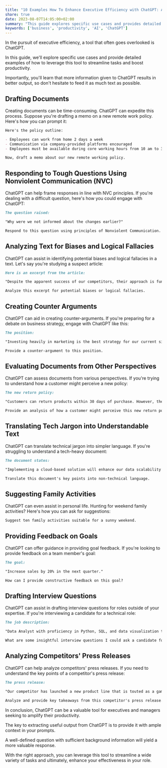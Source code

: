 ```yaml
---
title: "10 Examples How To Enhance Executive Efficiency with ChatGPT: A Non-Tech Savvy's Guide"
share: true 
date: 2023-08-07T14:05:00+02:00
summary: "This guide explores specific use cases and provides detailed examples of how executives can leverage ChatGPT to streamline tasks, boost productivity, and enhance effectiveness in their role."
keywords: ['business', 'productivity', 'AI', 'ChatGPT']
---
```


In the pursuit of executive efficiency, a tool that often goes overlooked is ChatGPT. 

In this guide, we'll explore specific use cases and provide detailed examples of how to leverage this tool to streamline tasks and boost productivity. 

Importantly, you'll learn that more information given to ChatGPT results in better output, so don't hesitate to feed it as much text as possible.

## Drafting Documents

Creating documents can be time-consuming. ChatGPT can expedite this process. Suppose you're drafting a memo on a new remote work policy. Here's how you can prompt it:

```markdown
Here's the policy outline:

- Employees can work from home 2 days a week
- Communication via company-provided platforms encouraged
- Employees must be available during core working hours from 10 am to 3 pm

Now, draft a memo about our new remote working policy.
```

## Responding to Tough Questions Using Nonviolent Communication (NVC)

ChatGPT can help frame responses in line with NVC principles. If you're dealing with a difficult question, here's how you could engage with ChatGPT:

```markdown
The question raised:

"Why were we not informed about the changes earlier?"

Respond to this question using principles of Nonviolent Communication.
```

## Analyzing Text for Biases and Logical Fallacies

ChatGPT can assist in identifying potential biases and logical fallacies in a text. Let's say you're studying a suspect article:

```markdown
Here is an excerpt from the article:

"Despite the apparent success of our competitors, their approach is fundamentally flawed. They focus too much on short-term gains without considering long-term sustainability..."

Analyze this excerpt for potential biases or logical fallacies.
```

## Creating Counter Arguments

ChatGPT can aid in creating counter-arguments. If you're preparing for a debate on business strategy, engage with ChatGPT like this:

```markdown
The position:

"Investing heavily in marketing is the best strategy for our current situation."

Provide a counter-argument to this position.
```

## Evaluating Documents from Other Perspectives

ChatGPT can assess documents from various perspectives. If you're trying to understand how a customer might perceive a new policy:

```markdown
The new return policy:

"Customers can return products within 30 days of purchase. However, the product must be unused and in its original packaging."

Provide an analysis of how a customer might perceive this new return policy.
```

## Translating Tech Jargon into Understandable Text

ChatGPT can translate technical jargon into simpler language. If you're struggling to understand a tech-heavy document:

```markdown
The document states:

"Implementing a cloud-based solution will enhance our data scalability and allow for an agile response to market changes..."

Translate this document's key points into non-technical language.
```

## Suggesting Family Activities

ChatGPT can even assist in personal life. Hunting for weekend family activities? Here's how you can ask for suggestions:

```markdown
Suggest ten family activities suitable for a sunny weekend.
```

## Providing Feedback on Goals

ChatGPT can offer guidance in providing goal feedback. If you're looking to provide feedback on a team member's goal:

```markdown
The goal:

"Increase sales by 20% in the next quarter."

How can I provide constructive feedback on this goal?
```

## Drafting Interview Questions

ChatGPT can assist in drafting interview questions for roles outside of your expertise. If you're interviewing a candidate for a technical role:

```markdown
The job description:

"Data Analyst with proficiency in Python, SQL, and data visualization tools."

What are some insightful interview questions I could ask a candidate for this position?
```

## Analyzing Competitors' Press Releases

ChatGPT can help analyze competitors' press releases. If you need to understand the key points of a competitor's press release:

```markdown
The press release:

"Our competitor has launched a new product line that is touted as a game-changer in the industry..."

Analyze and provide key takeaways from this competitor's press release.
```

In conclusion, ChatGPT can be a valuable tool for executives and managers seeking to amplify their productivity.

The key to extracting useful output from ChatGPT is to provide it with ample context in your prompts. 

A well-defined question with sufficient background information will yield a more valuable response. 

With the right approach, you can leverage this tool to streamline a wide variety of tasks and ultimately, enhance your effectiveness in your role.